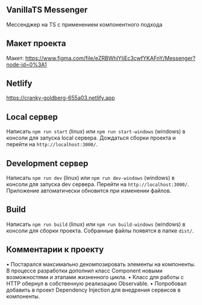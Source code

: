 ## VanillaTS Messenger

Мессенджер на TS с применением компонентного подхода

## Макет проекта

Макет: https://www.figma.com/file/eZRBWhlYIjEc3cwfYKAFnY/Messenger?node-id=0%3A1

## Netlify

https://cranky-goldberg-655a03.netlify.app

## Local сервер

Написать `npm run start` (linux) или `npm run start-windows` (windows) в консоли для запуска local сервера. Дождаться сборки проекта и перейти на `http://localhost:3000/`.

## Development сервер

Написать `npm run dev` (linux) или `npm run dev-windows` (windows) в консоли для запуска dev сервера. Перейти на `http://localhost:3000/`. Приложение автоматически обновится при изменении файлов.

## Build

Написать `npm run build` (linux) или `npm run build-windows` (windows) в консоли для сборки проекта. Собранные файлы появятся в папке `dist/`.

## Комментарии к проекту

• Постарался максимально декомпозировать элементы на компоненты. В процессе разработки дополнил класс Component новыми возможностями и этапами жизненного цикла.
• Класс для работы с HTTP обернул в собственную реализацию Observable.
• Попробовал добавить в проект Dependency Injection для внедрения сервисов в компоненты.
